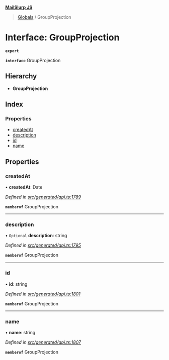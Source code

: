 **[MailSlurp JS](../README.md)**

> [Globals](../README.md) / GroupProjection

# Interface: GroupProjection

**`export`** 

**`interface`** GroupProjection

## Hierarchy

* **GroupProjection**

## Index

### Properties

* [createdAt](groupprojection.md#createdat)
* [description](groupprojection.md#description)
* [id](groupprojection.md#id)
* [name](groupprojection.md#name)

## Properties

### createdAt

•  **createdAt**: Date

*Defined in [src/generated/api.ts:1789](https://github.com/mailslurp/mailslurp-client/blob/359c034/src/generated/api.ts#L1789)*

**`memberof`** GroupProjection

___

### description

• `Optional` **description**: string

*Defined in [src/generated/api.ts:1795](https://github.com/mailslurp/mailslurp-client/blob/359c034/src/generated/api.ts#L1795)*

**`memberof`** GroupProjection

___

### id

•  **id**: string

*Defined in [src/generated/api.ts:1801](https://github.com/mailslurp/mailslurp-client/blob/359c034/src/generated/api.ts#L1801)*

**`memberof`** GroupProjection

___

### name

•  **name**: string

*Defined in [src/generated/api.ts:1807](https://github.com/mailslurp/mailslurp-client/blob/359c034/src/generated/api.ts#L1807)*

**`memberof`** GroupProjection
